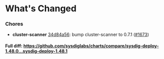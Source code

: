 # What's Changed

### Chores
- **cluster-scanner** [34d84a56](https://github.com/sysdiglabs/charts/commit/34d84a5663062bc8e1d7b801b3f910d8f5dcd0a1): bump cluster-scanner to 0.7.1 ([#1673](https://github.com/sysdiglabs/charts/issues/1673))
#### Full diff: https://github.com/sysdiglabs/charts/compare/sysdig-deploy-1.48.0...sysdig-deploy-1.48.1
